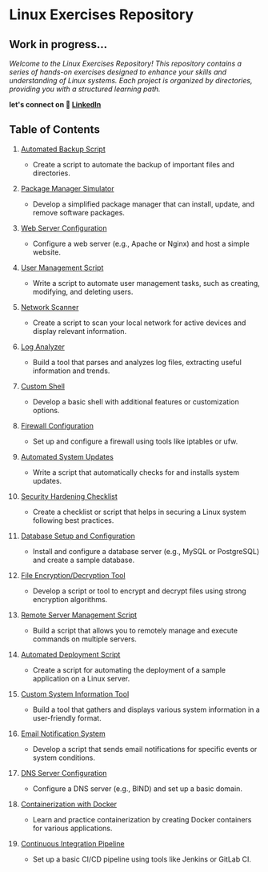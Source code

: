 # Linux Exercises Repository

## Work in progress...

_Welcome to the Linux Exercises Repository! This repository contains a series of hands-on exercises designed to enhance your skills and understanding of Linux systems. Each project is organized by directories, providing you with a structured learning path._

**let's connect on 🚀 [LinkedIn](https://www.linkedin.com/in/faizan-ansari-a65404271/)**

## Table of Contents

1. [Automated Backup Script](Exercises/1-Automated-Backup-Script/README.md)

   - Create a script to automate the backup of important files and directories.

2. [Package Manager Simulator](#package-manager-simulator)

   - Develop a simplified package manager that can install, update, and remove software packages.

3. [Web Server Configuration](#web-server-configuration)

   - Configure a web server (e.g., Apache or Nginx) and host a simple website.

4. [User Management Script](#user-management-script)

   - Write a script to automate user management tasks, such as creating, modifying, and deleting users.

5. [Network Scanner](#network-scanner)

   - Create a script to scan your local network for active devices and display relevant information.

6. [Log Analyzer](#log-analyzer)

   - Build a tool that parses and analyzes log files, extracting useful information and trends.

7. [Custom Shell](#custom-shell)

   - Develop a basic shell with additional features or customization options.

8. [Firewall Configuration](#firewall-configuration)

   - Set up and configure a firewall using tools like iptables or ufw.

9. [Automated System Updates](#automated-system-updates)

   - Write a script that automatically checks for and installs system updates.

10. [Security Hardening Checklist](#security-hardening-checklist)

    - Create a checklist or script that helps in securing a Linux system following best practices.

11. [Database Setup and Configuration](#database-setup-and-configuration)

    - Install and configure a database server (e.g., MySQL or PostgreSQL) and create a sample database.

12. [File Encryption/Decryption Tool](#file-encryptiondecryption-tool)

    - Develop a script or tool to encrypt and decrypt files using strong encryption algorithms.

13. [Remote Server Management Script](#remote-server-management-script)

    - Build a script that allows you to remotely manage and execute commands on multiple servers.

14. [Automated Deployment Script](#automated-deployment-script)

    - Create a script for automating the deployment of a sample application on a Linux server.

15. [Custom System Information Tool](#custom-system-information-tool)

    - Build a tool that gathers and displays various system information in a user-friendly format.

16. [Email Notification System](#email-notification-system)

    - Develop a script that sends email notifications for specific events or system conditions.

17. [DNS Server Configuration](#dns-server-configuration)

    - Configure a DNS server (e.g., BIND) and set up a basic domain.

18. [Containerization with Docker](#containerization-with-docker)

    - Learn and practice containerization by creating Docker containers for various applications.

19. [Continuous Integration Pipeline](#continuous-integration-pipeline)

    - Set up a basic CI/CD pipeline using tools like Jenkins or GitLab CI.

<!--
#

2. [Process Management Tool](#system-monitoring-tool)

   - Build a tool that allows users to view and manage running processes on a Linux system. Include features such as process listing, termination, and resource utilization details.

 -->

